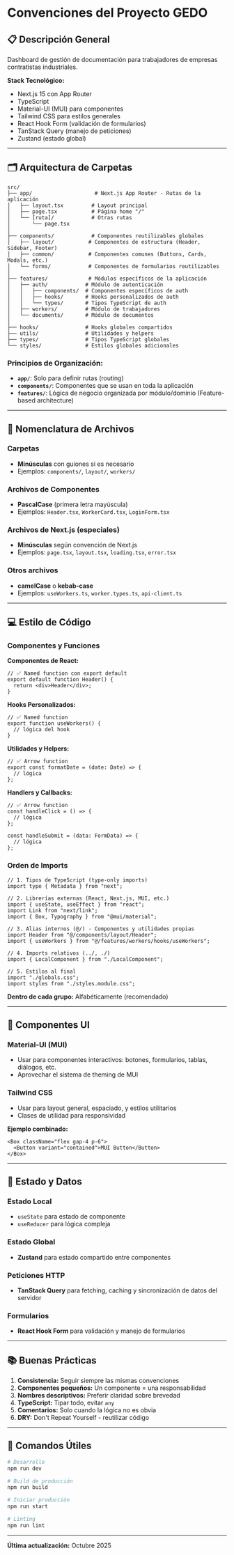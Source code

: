 # Convenciones del Proyecto GEDO

## 📋 Descripción General
Dashboard de gestión de documentación para trabajadores de empresas contratistas industriales.

**Stack Tecnológico:**
- Next.js 15 con App Router
- TypeScript
- Material-UI (MUI) para componentes
- Tailwind CSS para estilos generales
- React Hook Form (validación de formularios)
- TanStack Query (manejo de peticiones)
- Zustand (estado global)

---

## 🗂️ Arquitectura de Carpetas

```
src/
├── app/                    # Next.js App Router - Rutas de la aplicación
│   ├── layout.tsx         # Layout principal
│   ├── page.tsx           # Página home "/"
│   └── [ruta]/            # Otras rutas
│       └── page.tsx
│
├── components/            # Componentes reutilizables globales
│   ├── layout/           # Componentes de estructura (Header, Sidebar, Footer)
│   ├── common/           # Componentes comunes (Buttons, Cards, Modals, etc.)
│   └── forms/            # Componentes de formularios reutilizables
│
├── features/             # Módulos específicos de la aplicación
│   ├── auth/            # Módulo de autenticación
│   │   ├── components/  # Componentes específicos de auth
│   │   ├── hooks/       # Hooks personalizados de auth
│   │   └── types/       # Tipos TypeScript de auth
│   ├── workers/         # Módulo de trabajadores
│   └── documents/       # Módulo de documentos
│
├── hooks/               # Hooks globales compartidos
├── utils/               # Utilidades y helpers
├── types/               # Tipos TypeScript globales
└── styles/              # Estilos globales adicionales
```

### Principios de Organización:
- **`app/`**: Solo para definir rutas (routing)
- **`components/`**: Componentes que se usan en toda la aplicación
- **`features/`**: Lógica de negocio organizada por módulo/dominio (Feature-based architecture)

---

## 📝 Nomenclatura de Archivos

### Carpetas
- **Minúsculas** con guiones si es necesario
- Ejemplos: `components/`, `layout/`, `workers/`

### Archivos de Componentes
- **PascalCase** (primera letra mayúscula)
- Ejemplos: `Header.tsx`, `WorkerCard.tsx`, `LoginForm.tsx`

### Archivos de Next.js (especiales)
- **Minúsculas** según convención de Next.js
- Ejemplos: `page.tsx`, `layout.tsx`, `loading.tsx`, `error.tsx`

### Otros archivos
- **camelCase** o **kebab-case**
- Ejemplos: `useWorkers.ts`, `worker.types.ts`, `api-client.ts`

---

## 💻 Estilo de Código

### Componentes y Funciones

**Componentes de React:**
```tsx
// ✅ Named function con export default
export default function Header() {
  return <div>Header</div>;
}
```

**Hooks Personalizados:**
```tsx
// ✅ Named function
export function useWorkers() {
  // lógica del hook
}
```

**Utilidades y Helpers:**
```tsx
// ✅ Arrow function
export const formatDate = (date: Date) => {
  // lógica
};
```

**Handlers y Callbacks:**
```tsx
// ✅ Arrow function
const handleClick = () => {
  // lógica
};

const handleSubmit = (data: FormData) => {
  // lógica
};
```

### Orden de Imports

```tsx
// 1. Tipos de TypeScript (type-only imports)
import type { Metadata } from "next";

// 2. Librerías externas (React, Next.js, MUI, etc.)
import { useState, useEffect } from "react";
import Link from "next/link";
import { Box, Typography } from "@mui/material";

// 3. Alias internos (@/) - Componentes y utilidades propias
import Header from "@/components/layout/Header";
import { useWorkers } from "@/features/workers/hooks/useWorkers";

// 4. Imports relativos (../, ./)
import { LocalComponent } from "./LocalComponent";

// 5. Estilos al final
import "./globals.css";
import styles from "./styles.module.css";
```

**Dentro de cada grupo:** Alfabéticamente (recomendado)

---

## 🎨 Componentes UI

### Material-UI (MUI)
- Usar para componentes interactivos: botones, formularios, tablas, diálogos, etc.
- Aprovechar el sistema de theming de MUI

### Tailwind CSS
- Usar para layout general, espaciado, y estilos utilitarios
- Clases de utilidad para responsividad

**Ejemplo combinado:**
```tsx
<Box className="flex gap-4 p-6">
  <Button variant="contained">MUI Button</Button>
</Box>
```

---

## 🔄 Estado y Datos

### Estado Local
- `useState` para estado de componente
- `useReducer` para lógica compleja

### Estado Global
- **Zustand** para estado compartido entre componentes

### Peticiones HTTP
- **TanStack Query** para fetching, caching y sincronización de datos del servidor

### Formularios
- **React Hook Form** para validación y manejo de formularios

---

## 📚 Buenas Prácticas

1. **Consistencia:** Seguir siempre las mismas convenciones
2. **Componentes pequeños:** Un componente = una responsabilidad
3. **Nombres descriptivos:** Preferir claridad sobre brevedad
4. **TypeScript:** Tipar todo, evitar `any`
5. **Comentarios:** Solo cuando la lógica no es obvia
6. **DRY:** Don't Repeat Yourself - reutilizar código

---

## 🚀 Comandos Útiles

```bash
# Desarrollo
npm run dev

# Build de producción
npm run build

# Iniciar producción
npm run start

# Linting
npm run lint
```

---

**Última actualización:** Octubre 2025
